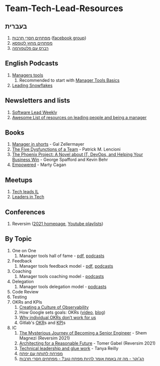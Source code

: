 # Team-Tech-Lead-Resources
## בעברית
1. [מפתחים חסרי תרבות](http://notarbut.co/) ([facebook group](https://www.facebook.com/groups/notarbut))
1. [מפתחים מחוץ לקופסא](https://podtail.com/podcast/5166ac7f/)
1. [רברס עם פלטפורמה](https://www.reversim.com/)

## English Podcasts
1. [Managers tools](https://www.manager-tools.com/map-universe/manager-basics-trinity)
    1. Recommended to start with [Manager Tools Basics](https://www.manager-tools.com/manager-tools-basics)
1. [Leading Snowflakes](https://pod.co/leading-snowflakes-john)

## Newsletters and lists
1. [Software Lead Weekly](https://softwareleadweekly.com/)
1. [Awesome List of resources on leading people and being a manager](https://github.com/LappleApple/awesome-leading-and-managing)

## Books
1. [Manager in shorts](https://www.amazon.com/MANAGER-SHORTS-shocking-management-leadership-ebook/dp/B08CPFRKRW) - Gal Zellermayer
1. [The Five Dysfunctions of a Team](https://www.amazon.com/Five-Dysfunctions-Team-Leadership-Fable/dp/0787960756) - Patrick M. Lencioni
1. [The Phoenix Project: A Novel about IT, DevOps, and Helping Your Business Win](https://www.amazon.com/Phoenix-Project-DevOps-Helping-Business/dp/0988262592) - George Spafford and Kevin Behr
1. [Empowered](https://www.amazon.com/EMPOWERED-Ordinary-Extraordinary-Products-Silicon/dp/111969129X) - Marty Cagan 

## Meetups
1. [Tech leads IL](https://www.meetup.com/Tech-Leads-IL/?_cookie-check=tTaWX_leDfjyIGZx)
1. [Leaders in Tech](https://www.facebook.com/groups/leadersintechclub)

## Conferences
1. Reversim ([2021 homepage](https://summit2021.reversim.com/), [Youtube playlists](https://www.youtube.com/c/Reversim-summit))

## By Topic
1. One on One
    1. Manager tools hall of fame - [pdf](https://files.manager-tools.com/files/private/documents/docs/Manager-Tools_One_on_One_Basics.pdf), [podcasts](https://www.manager-tools.com/2005/07/the-single-most-effective-management-tool-part-1)
1. Feedback
    1. Manager tools feedback model - [pdf](https://www.manager-tools.com/node/98050/view), [podcasts](https://www.manager-tools.com/2005/07/giving-effective-feedback)
1. Coaching
    1. Manager tools coaching model - [podcasts](https://www.manager-tools.com/2009/07/coaching-model-revised)
1. Delegation
    1. Manager tools delegation model - [podcasts](https://www.manager-tools.com/map-universe/delegation-hall-fame)
1. Code Review
1. Testing
1. OKRs and KPIs
    1. [Creating a Culture of Observability
](http://onemogin.com/observability/stripe/culture/monitoring/monitorama/creating-a-culture-of-observability.html)
    1. How Google sets goals: OKRs ([video](https://www.youtube.com/watch?v=mJB83EZtAjc), [blog](https://library.gv.com/how-google-sets-goals-okrs-a1f69b0b72c7))
    1. [Why individual OKRs don’t work for us](https://hrblog.spotify.com/2016/08/15/our-beliefs/)
    1. Gitlab's [OKR](https://about.gitlab.com/company/okrs/)s and [KPI](https://about.gitlab.com/company/kpis/)s
1. IC
    1. [The Mysterious Journey of Becoming a Senior Engineer](https://www.youtube.com/watch?v=s2g9Kz6-Vq4&list=PLqXy0aX6TzQoSoP5hb7bX7MkcKeH96_Hs&index=3&t=1052s) - Shem Magnezi (Reversim 2021)
    1. [Architecting for a Reasonable Future](https://www.youtube.com/watch?v=1_MDwZVh99o&list=PLqXy0aX6TzQpiHuy7cP5JWXWi64Cm5ZzI&index=8&t=1548s) - Tomer Gabel (Reversim 2021)
    1. [Technical leadership and glue work](https://www.youtube.com/watch?v=KClAPipnKqw) - Tanya Reilly
    1. [מפרחח לתותח עם יפתח](https://open.spotify.com/episode/3D4uC5Y53sr8z8tiDJ6mPG?si=CuQEEaQ9SN-FDsNtWd_lgg&utm_source=whatsapp) 
    1. [הג'וקר - מה זה באמת אומר להיות מפתח טוב? - מפתחים חסרי תרבות](https://open.spotify.com/episode/56cVxeQpEyTvMzi0KGfkfe?si=YuUQtFY9QNeu5hJXBx0rag&utm_source=whatsapp)
